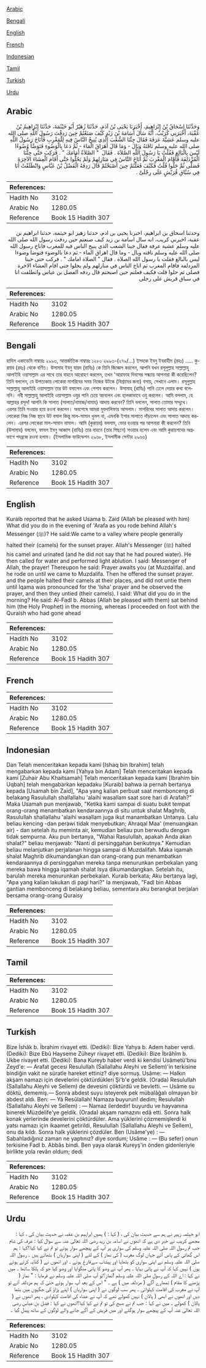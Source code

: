 [Arabic](#arabic)

[Bengali](#bengali)

[English](#english)

[French](#french)

[Indonesian](#indonesian)

[Tamil](#tamil)

[Turkish](#turkish)

[Urdu](#urdu)

## Arabic


<div dir="rtl" lang="ar" style={{fontSize:'larger',backgroundColor:'#f8f9fa',padding:20}}>
وَحَدَّثَنَا إِسْحَاقُ بْنُ إِبْرَاهِيمَ، أَخْبَرَنَا يَحْيَى بْنُ آدَمَ، حَدَّثَنَا زُهَيْرٌ أَبُو خَيْثَمَةَ، حَدَّثَنَا إِبْرَاهِيمُ بْنُ عُقْبَةَ، أَخْبَرَنِي كُرَيْبٌ، أَنَّهُ سَأَلَ أُسَامَةَ بْنَ زَيْدٍ كَيْفَ صَنَعْتُمْ حِينَ رَدِفْتَ رَسُولَ اللَّهِ صلى الله عليه وسلم عَشِيَّةَ عَرَفَةَ فَقَالَ جِئْنَا الشِّعْبَ الَّذِي يُنِيخُ النَّاسُ فِيهِ لِلْمَغْرِبِ فَأَنَاخَ رَسُولُ اللَّهِ صلى الله عليه وسلم نَاقَتَهُ وَبَالَ - وَمَا قَالَ أَهَرَاقَ الْمَاءَ - ثُمَّ دَعَا بِالْوَضُوءِ فَتَوَضَّأَ وُضُوءًا لَيْسَ بِالْبَالِغِ فَقُلْتُ يَا رَسُولَ اللَّهِ الصَّلاَةَ ‏.‏ فَقَالَ ‏ "‏ الصَّلاَةُ أَمَامَكَ ‏"‏ ‏.‏ فَرَكِبَ حَتَّى جِئْنَا الْمُزْدَلِفَةَ فَأَقَامَ الْمَغْرِبَ ثُمَّ أَنَاخَ النَّاسُ فِي مَنَازِلِهِمْ وَلَمْ يَحُلُّوا حَتَّى أَقَامَ الْعِشَاءَ الآخِرَةَ فَصَلَّى ثُمَّ حَلُّوا قُلْتُ فَكَيْفَ فَعَلْتُمْ حِينَ أَصْبَحْتُمْ قَالَ رَدِفَهُ الْفَضْلُ بْنُ عَبَّاسٍ وَانْطَلَقْتُ أَنَا فِي سُبَّاقِ قُرَيْشٍ عَلَى رِجْلَىَّ ‏.‏
</div>
<div style={{backgroundColor:'#f8f9fa',padding:20, marginBottom: 10}}><table> <thead> <tr> <th>References:</th> <th></th> </tr> </thead> <tbody><tr><td>Hadith No</td><td>3102</td></tr><tr><td>Arabic No</td><td>1280.05</td></tr><tr><td>Reference</td><td>Book 15 Hadith 307</td></tr></tbody></table></div>


<div dir="rtl" lang="ar" style={{fontSize:'larger',backgroundColor:'#f8f9fa',padding:20}}>
وحدثنا اسحاق بن ابراهيم، اخبرنا يحيى بن ادم، حدثنا زهير ابو خيثمة، حدثنا ابراهيم بن عقبة، اخبرني كريب، انه سال اسامة بن زيد كيف صنعتم حين ردفت رسول الله صلى الله عليه وسلم عشية عرفة فقال جينا الشعب الذي ينيخ الناس فيه للمغرب فاناخ رسول الله صلى الله عليه وسلم ناقته وبال - وما قال اهراق الماء - ثم دعا بالوضوء فتوضا وضوءا ليس بالبالغ فقلت يا رسول الله الصلاة . فقال " الصلاة امامك " . فركب حتى جينا المزدلفة فاقام المغرب ثم اناخ الناس في منازلهم ولم يحلوا حتى اقام العشاء الاخرة فصلى ثم حلوا قلت فكيف فعلتم حين اصبحتم قال ردفه الفضل بن عباس وانطلقت انا في سباق قريش على رجلى
</div>
<div style={{backgroundColor:'#f8f9fa',padding:20, marginBottom: 10}}><table> <thead> <tr> <th>References:</th> <th></th> </tr> </thead> <tbody><tr><td>Hadith No</td><td>3102</td></tr><tr><td>Arabic No</td><td>1280.05</td></tr><tr><td>Reference</td><td>Book 15 Hadith 307</td></tr></tbody></table></div>

## Bengali


<div dir="ltr" lang="bn" style={{fontSize:'larger',backgroundColor:'#f8f9fa',padding:20}}>
হাদিস একাডেমি নাম্বারঃ ২৯৯৩, আন্তর্জাতিক নাম্বারঃ ১২৮০ ২৯৯৩-(২৭৯/...) ইসহাক ইবনু ইবরাহীম (রহঃ) ..... কুরায়ব (রহঃ) থেকে বর্ণিত। উসামাহ ইবনু যায়দ (রাযিঃ) কে তিনি জিজ্ঞেস করলেন, আপনি যখন রসূলুল্লাহ সাল্লাল্লাহু আলাইহি ওয়াসাল্লাম এর সাথে তার বাহনে আরোহণ করলেন, তখন 'আরাফাহ দিবসের সন্ধ্যায় আপনারা কী করেছিলেন? তিনি বললেন, যে উপত্যকায় লোকেরা মাগরিবের সময় নিজের উটকে (বিশ্রামের জন্য) বসায়, সেখানে এলাম। রসূলুল্লাহ সাল্লাল্লাহু আলাইহি ওয়াসাল্লাম তার উট বসালেন এবং পেশাব করলেন। উসামাহ্ (রাযিঃ) পানি ঢেলে দেয়ার কথা বলেননি। নবী সাল্লাল্লাহু আলাইহি ওয়াসাল্লাম ওযুর পানি চেয়ে আনলেন এবং হালকাভাবে ওযু করলেন। আমি বললাম, হে আল্লাহর রসূল! আপনি কি সালাত (সালাত/নামাজ/নামায) আদায় করবেন? তিনি বললেন, সালাত তোমার সম্মুখে। এরপর তিনি সওয়ার হয়ে রওনা করলেন। অবশেষে আমরা মুযদালিফায় আসলাম। মাগরিবের সালাত আদায় করলেন। লোকেরা নিজ নিজ স্থানে উট বসাল কিন্তু মাল-সামান খুলল না, এমনকি ইশার সালাতে দাঁড়ালেন এবং সালাত আদায় করলেন। এরপর লোকেরা মাল-সামান নামাল। আমি (কুরায়ব) বললাম, ভোর হওয়ার পর আপনারা কী করলেন? তিনি (উসামাহ) বললেন, ফাযল ইবনু আব্বাস (রাযিঃ) তার বাহনে (তার পিছনে) সওয়ার হলেন এবং আমি কুরায়শদের অগ্রভাগে পদব্রজে রওনা হলাম। (ইসলামিক ফাউন্ডেশন ২৯৬৮, ইসলামীক সেন্টার ২৯৬৬)
</div>
<div style={{backgroundColor:'#f8f9fa',padding:20, marginBottom: 10}}><table> <thead> <tr> <th>References:</th> <th></th> </tr> </thead> <tbody><tr><td>Hadith No</td><td>3102</td></tr><tr><td>Arabic No</td><td>1280.05</td></tr><tr><td>Reference</td><td>Book 15 Hadith 307</td></tr></tbody></table></div>

## English


<div dir="ltr" lang="en" style={{fontSize:'larger',backgroundColor:'#f8f9fa',padding:20}}>
Kuraib reported that he asked Usama b. Zaid (Allah be pleased with him) What did you do in the evening of 'Arafa as you rode behind Allah's Messenger (ﷺ)? He said:We came to a valley where people generally halted their (camels) for the sunset prayer. Allah's Messenger (ﷺ) halted his camel and urinated (and he did not say that he had poured water). He then called for water and performed light ablution. I said: Messenger of Allah, the prayer! Thereupon he said: Prayer awaits you (at Muzdalifa). and he rode on until we came to Muzdalifa. Then he offered the sunset prayer. and the people halted their camels at their places, and did not untie them until Iqama was pronounced for the 'Isha' prayer and he observed the prayer, and then they untied (their camels). I said: What did you do in the morning? He said: Al-Fadl b. Abbas (Allah be pleased with them) sat behind him (the Holy Prophet) in the morning, whereas I proceeded on foot with the Quraish who had gone ahead
</div>
<div style={{backgroundColor:'#f8f9fa',padding:20, marginBottom: 10}}><table> <thead> <tr> <th>References:</th> <th></th> </tr> </thead> <tbody><tr><td>Hadith No</td><td>3102</td></tr><tr><td>Arabic No</td><td>1280.05</td></tr><tr><td>Reference</td><td>Book 15 Hadith 307</td></tr></tbody></table></div>

## French


<div dir="ltr" lang="fr" style={{fontSize:'larger',backgroundColor:'#f8f9fa',padding:20}}>

</div>
<div style={{backgroundColor:'#f8f9fa',padding:20, marginBottom: 10}}><table> <thead> <tr> <th>References:</th> <th></th> </tr> </thead> <tbody><tr><td>Hadith No</td><td>3102</td></tr><tr><td>Arabic No</td><td>1280.05</td></tr><tr><td>Reference</td><td>Book 15 Hadith 307</td></tr></tbody></table></div>

## Indonesian


<div dir="ltr" lang="id" style={{fontSize:'larger',backgroundColor:'#f8f9fa',padding:20}}>
Dan Telah menceritakan kepada kami [Ishaq bin Ibrahim] telah mengabarkan kepada kami [Yahya bin Adam] Telah menceritakan kepada kami [Zuhair Abu Khaitsamah] Telah menceritakan kepada kami [Ibrahim bin Uqbah] telah mengabarkan kepadaku [Kuraib] bahwa ia pernah bertanya kepada [Usamah bin Zaid], "Apa yang kalian perbuat saat membonceng di belakang Rasulullah shallallahu 'alaihi wasallam saat sore hari di Arafah?" Maka Usamah pun menjawab, "Ketika kami sampai di suatu bukit tempat orang-orang menambatkan kendaraannya di situ untuk shalat Maghrib, Rasulullah shallallahu 'alaihi wasallam juga ikut manambatkan Untanya. Lalu beliau kencing -dan perawi tidak menyebutkan; Ahraqal Maa' (menuangkan air) - dan setelah itu meminta air, kemudian beliau pun berwudlu dengan tidak sempurna. Aku pun bertanya, "Wahai Rasulullah, apakah Anda akan shalat?" beliau menjawab: "Nanti di persinggahan berikutnya." Kemudian beliau melanjutkan perjalanan hingga sampai di Muzdalifah. Maka iqamah shalat Maghrib dikumandangkan dan orang-orang pun menambatkan kendaraannya di persinggahan mereka tanpa menurunkan perbekalan yang mereka bawa hingga iqamah shalat Isya dikumandangkan. Setelah itu, barulah mereka menurunkan perbekalan. Kuraib berkata; Aku bertanya lagi, "Apa yang kalian lakukan di pagi hari?" Ia menjawab, "Fadl bin Abbas gantian membonceng di belakang beliau, sementara aku berangkat berjalan bersama orang-orang Quraisy
</div>
<div style={{backgroundColor:'#f8f9fa',padding:20, marginBottom: 10}}><table> <thead> <tr> <th>References:</th> <th></th> </tr> </thead> <tbody><tr><td>Hadith No</td><td>3102</td></tr><tr><td>Arabic No</td><td>1280.05</td></tr><tr><td>Reference</td><td>Book 15 Hadith 307</td></tr></tbody></table></div>

## Tamil


<div dir="ltr" lang="ta" style={{fontSize:'larger',backgroundColor:'#f8f9fa',padding:20}}>

</div>
<div style={{backgroundColor:'#f8f9fa',padding:20, marginBottom: 10}}><table> <thead> <tr> <th>References:</th> <th></th> </tr> </thead> <tbody><tr><td>Hadith No</td><td>3102</td></tr><tr><td>Arabic No</td><td>1280.05</td></tr><tr><td>Reference</td><td>Book 15 Hadith 307</td></tr></tbody></table></div>

## Turkish


<div dir="ltr" lang="tr" style={{fontSize:'larger',backgroundColor:'#f8f9fa',padding:20}}>
Bize İshâk b. İbrahim rivayet etti. (Dediki): Bize Yahya b. Adem haber verdi. (Dediki): Bize Ebû Hayseme Züheyr rivayet etti. (Dediki): Bize İbrâhîm b. Ukbe rivayet etti. (Dediki): Bana Kureyb haber verdi ki kendisi Usâmetü'bnu Zeyd'e: — Arafat gecesi Resulullah (Sallallahu Aleyhi ve Sellem)'in terkisine bindiğin vakit ne süratle hareket ettiniz? diye sormuş. Usâme: — Halkın akşam namazı için develerini çöktürdükleri Şi'b'e geldik. (Orada) Resulullah (Sallallahu Aleyhi ve Sellem) de devesini çöktürdü ve bevletti. — Usâme su döktü, dememiş.— Sonra abdest suyu isteyerek pek mübalâğalı olmayan bir abdest aldı. Ben: — Yâ Resûlallah! Namaza buyurun! dedim; Resulullah (Sallallahu Aleyhi ve Sellem) : — Namaz ilerdedir! buyurdu ve hayvanına binerek Müzdelife'ye geldik. (Orada) akşam namazını edâ etti. Sonra halk konak yerlerinde develerini çöktürdüler. Ama yüklerini çözmemişlerdi ki yatsı namazı için ikaamet getirildi, Resulullah (Sallallahu Aleyhi ve Sellem), onu da kıldı. Sonra halk yüklerini çözdüler. Ben (Usâme'ye) : — Sabahladığınız zaman ne yaptınız? diye sordum; Usâme : — (Bu sefer) onun terkisine Fadl b. Abbâs bindi. Ben yaya olarak Kureyş'in önden gidenleriyle birlikte yola revân oldum; dedi
</div>
<div style={{backgroundColor:'#f8f9fa',padding:20, marginBottom: 10}}><table> <thead> <tr> <th>References:</th> <th></th> </tr> </thead> <tbody><tr><td>Hadith No</td><td>3102</td></tr><tr><td>Arabic No</td><td>1280.05</td></tr><tr><td>Reference</td><td>Book 15 Hadith 307</td></tr></tbody></table></div>

## Urdu


<div dir="rtl" lang="ur" style={{fontSize:'larger',backgroundColor:'#f8f9fa',padding:20}}>
ابو خیثمہ زہیر نے ہم سے حدیث بیان کی ، ( کہا : ) ہمیں ابراہیم بن عقبہ نے حدیث بیان کی ، کہا : مجھے کریب نے خبر دی ہے کہ انھوں نے اسامہ بن زید رضی اللہ تعالیٰ عنہ سے سوال کیا : عرفہ کی شام جب تم رسول اللہ صلی اللہ علیہ وسلم کی سواری پر آپ کے پیچھے سوار ہوئے تو تم نے کیا کیا؟کہا : ہم اس گھاٹی کے پاس آئے جہاں لوگ مغرب ( کی نماز ) کے لئے ( اپنی سواریاں ) بٹھاتے ہیں ۔ رسول اللہ صلی اللہ علیہ وسلم نے اپنی سواری کو بٹھایا اور پیشاب سےفارغ ہوئے ۔ اور انھوں نے ( کنایہ کرتے ہوئے یوں ) نہیں کہا کہ آپ نے پانی بہایا ۔ پھر آپ نے وضو کا پانی منگوایا اور وضو کیا جو کہ ہلکا ساتھا ۔ میں نے کہا : اے اللہ کے رسول صلی اللہ علیہ وسلم !نماز؟تو آپ صلی اللہ علیہ وسلم نے فرمایا : " نماز ( پڑھنے کا مقام ) تمھارے آگے ( مزدلفہ میں ) ہے ۔ " اس کے بعد آپ سوار ہوئے حتیٰ کہ ہم مزدلفہ آئے تو آپ نے مغرب کی اقامت کہلوائی ۔ پھر سب لوگوں نے ( اپنی سواریاں ) اپنے پڑاؤ کی جگہوں میں بٹھا دیں اور انھوں نے ابھی ( پالان ) نہیں کھولے تھے کہ آپ نے عشاء کی اقامت کہلوادی ، پھر انھوں نے ( پالان ) کھولے ۔ میں نے کہا : جب تم نے صبح کی تو تم نے کیا کیا؟انھوں نے کہا : فضل بن عباس رضی اللہ تعالیٰ عنہ آپ کے پیچھے سوار ہوگئے اور میں قریش کے آگے جانے والے لوگوں کے ساتھ پیدل گیا ۔
</div>
<div style={{backgroundColor:'#f8f9fa',padding:20, marginBottom: 10}}><table> <thead> <tr> <th>References:</th> <th></th> </tr> </thead> <tbody><tr><td>Hadith No</td><td>3102</td></tr><tr><td>Arabic No</td><td>1280.05</td></tr><tr><td>Reference</td><td>Book 15 Hadith 307</td></tr></tbody></table></div>